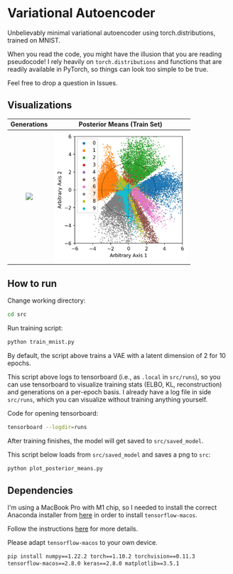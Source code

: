 # Variational Autoencoder

Unbelievably minimal variational autoencoder using torch.distributions, trained on MNIST.

When you read the code, you might have the illusion that you are reading pseudocode! I rely heavily on `torch.distributions` and functions that are readily available in PyTorch, so things can look too simple to be true.

Feel free to drop a question in Issues.

## Visualizations

Generations | Posterior Means (Train Set)
:--------:|:------:|
<img src="https://user-images.githubusercontent.com/43589364/156720883-fc5d522d-2ab4-4ddd-af65-7c842221383a.png" width="300"> | <img src="src/posterior_means_2d.png" width="300">

## How to run

Change working directory:

```bash
cd src
```

Run training script:

```bash
python train_mnist.py
```

By default, the script above trains a VAE with a latent dimension of 2 for 10 epochs.

This script above logs to tensorboard (i.e., as `.local` in `src/runs`), so you can use tensorboard to visualize training stats (ELBO, KL, reconstruction) and generations on a per-epoch basis. I already have a log file in side `src/runs`, which you can visualize without training anything yourself.

Code for opening tensorboard:

```bash
tensorboard --logdir=runs
```

After training finishes, the model will get saved to `src/saved_model`. 

This script below loads from `src/saved_model` and saves a png to `src`:

```bash
python plot_posterior_means.py
```

## Dependencies

I'm using a MacBook Pro with M1 chip, so I needed to install the correct Anaconda installer from [here](https://docs.conda.io/en/latest/miniconda.html) in order to install `tensorflow-macos`.

Follow the instructions [here](https://caffeinedev.medium.com/how-to-install-tensorflow-on-m1-mac-8e9b91d93706) for more details.

Please adapt `tensorflow-macos` to your own device.

```
pip install numpy==1.22.2 torch==1.10.2 torchvision==0.11.3 tensorflow-macos==2.8.0 keras==2.8.0 matplotlib==3.5.1
```
